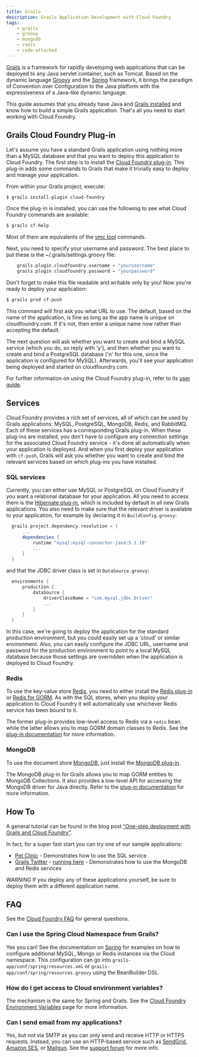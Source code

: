 ```yaml
---
title: Grails
description: Grails Application Development with Cloud Foundry
tags:
    - grails
    - groovy
    - mongodb
    - redis
    - code-attached
---
```


[Grails](http://grails.org) is a framework for rapidly developing web applications that can be deployed to any Java servlet container, such as Tomcat. Based on the dynamic language [Groovy](http://groovy.codehaus.org/) and the [Spring](http://www.springframework.org/) framework, it brings the paradigm of Convention over Configuration to the Java platform with the expressiveness of a Java-like dynamic language.

This guide assumes that you already have Java and [Grails installed](http://grails.org/Installation) and know how to build a simple Grails application. That's all you need to start working with Cloud Foundry.

## Grails Cloud Foundry Plug-in

Let's assume you have a standard Grails application using nothing more than a MySQL database and that you want to deploy this application to Cloud Foundry. The first step is to install the [Cloud Foundry plug-in](http://grails.org/plugin/cloud-foundry). This plug-in adds some commands to Grails that make it trivially easy to deploy and manage your application.

From within your Grails project, execute:

``` bash
$ grails install-plugin cloud-foundry
```

Once the plug-in is installed, you can use the following to see what Cloud Foundry commands are available:

``` bash
$ grails cf-help
```

Most of them are equivalents of the [vmc tool](/tools/vmc/vmc-quick-ref.html) commands.

Next, you need to specify your username and password. The best place to put these is the ~/.grails/settings.groovy file:

``` groovy
    grails.plugin.cloudfoundry.username = "yourusername"
    grails.plugin.cloudfoundry.password = "yourpassword"
```

Don't forget to make this file readable and writable only by you! Now you're ready to deploy your application:

```bash
$ grails prod cf-push
```

This command will first ask you what URL to use. The default, based on the name of the application, is fine as long as the app name is unique on cloudfoundry.com. If it's not, then enter a unique name now rather than accepting the default.

The next question will ask whether you want to create and bind a MySQL service (which you do, so reply with 'y'), and then whether you want to create and bind a PostgreSQL database ('n' for this one, since the application is configured for MySQL). Afterwards, you'll see your application being deployed and started on cloudfoundry.com.

For further information on using the Cloud Foundry plug-in, refer to its [user guide](http://grails-plugins.github.com/grails-cloud-foundry/).

## Services

Cloud Foundry provides a rich set of services, all of which can be used by Grails applications: MySQL, PostgreSQL, MongoDB, Redis, and RabbitMQ. Each of these services has a corresponding Grails plug-in. When these plug-ins are installed, you don't have to configure any connection settings for the associated Cloud Foundry service - it's done all automatically when your application is deployed. And when you first deploy your application with `cf-push`, Grails will ask you whether you want to create and bind the relevant services based on which plug-ins you have installed.

### SQL services

Currently, you can either use MySQL or PostgreSQL on Cloud Foundry if you want a relational database for your application. All you need to access them is the [Hibernate plug-in](http://grails.org/plugin/hibernate), which is included by default in all new Grails applications. You also need to make sure that the relevant driver is available to your application, for example by declaring it in `BuildConfig.groovy`:

```groovy
  grails.project.dependency.resolution = {
      ...
      dependencies {
          runtime "mysql:mysql-connector-java:5.1.18"
          ...
      }
  }

```

and that the JDBC driver class is set in `DataSource.groovy`:

```groovy
  environments {
      production {
          dataSource {
              driverClassName = "com.mysql.jdbc.Driver"
              ...
          }
      }
  }
```

In this case, we're going to deploy the application for the standard production environment, but you could easily set up a 'cloud' or similar environment.
Also, you can easily configure the JDBC URL, username and password for the production environment to point to a local MySQL database because those settings are overridden when the application is deployed to Cloud Foundry.

### Redis

To use the key-value store [Redis](http://redis.io), you need to either install the [Redis plug-in](http://grails.org/plugin/redis) or [Redis for GORM](http://grails.org/plugin/redis-gorm). As with the SQL stores, when you deploy your application to Cloud Foundry it will automatically use whichever Redis service has been bound to it.

The former plug-in provides low-level access to Redis via a `redis` bean, while the latter allows you to map GORM domain classes to Redis. See the [plug-in documentation](http://grails.github.com/inconsequential/redis/manual/index.html) for more information.

### MongoDB

To use the document store [MongoDB](http://www.mongodb.org/), just install the [MongoDB plug-in](http://grails.org/plugin/mongodb).

The MongoDB plug-in for Grails allows you to map GORM entities to MongoDB Collections. It also provides a low-level API for accessing the MongoDB driver for Java directly. Refer to the [plug-in documentation](http://grails.github.com/inconsequential/mongo/manual/index.html) for more information.

## How To

A general tutorial can be found in the blog post ["One-step deployment with Grails and Cloud Foundry"](http://blog.springsource.com/2011/04/12/one-step-deployment-with-grails-and-cloud-foundry/).

In fact, for a super fast start you can try one of our sample applications:

* [Pet Clinic](https://github.com/SpringSource/cloudfoundry-samples/tree/master/petclinic-grails) - Demonstrates how to use the SQL service
* [Grails Twitter](https://github.com/SpringSource/cloudfoundry-samples/tree/master/grailstwitter) - [running here](http://grailstwitter.cloudfoundry.com/) - Demonstrates how to use the MongoDB and Redis services

*WARNING* If you deploy any of these applications yourself, be sure to deploy them with a different application name.

## FAQ

See the [Cloud Foundry FAQ](http://www.cloudfoundry.com/faq) for general questions.

### Can I use the Spring Cloud Namespace from Grails?

Yes you can! See the documentation on [Spring](http://www.springsource.org/documentation) for examples on how to configure additional MySQL, Mongo or Redis instances via the Cloud namespace. This configuration can go into `grails-app/conf/spring/resources.xml` or `grails-app/conf/spring/resources.groovy` using the BeanBuilder DSL.

### How do I get access to Cloud environment variables?

The mechanism is the same for Spring and Grails. See the [Cloud Foundry Environment Variables](https://github.com/SpringSource/cloudfoundry-samples/wiki/Cloud-foundry-environment-variables) page for more information.

### Can I send email from my applications?

Yes, but not via SMTP as you can only send and receive HTTP or HTTPS requests. Instead, you can use an HTTP-based service such as [SendGrid](http://sendgrid.com/), [Amazon SES](http://aws.amazon.com/ses/), or [Mailgun](http://mailgun.net/). See the [support forum](http://support.cloudfoundry.com/entries/20023841) for more info.
